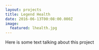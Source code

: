 ```yaml
---
layout: projects
title: Legend Health
date: 2016-06-13T00:08:00.000Z
image:
  featured: lhealth.jpg
---
```



Here is some text talking about this project